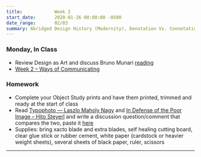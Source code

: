 ```yaml
---
title:            Week 2
start_date:       2020-01-26 00:00:00 -0500
date_range:       02/03
summary: Abridged Design History (Modernity), Denotation Vs. Connotation, Design as Art
---
```


### Monday, In Class

- Review Design as Art and discuss Bruno Munari [reading](https://paper.dropbox.com/doc/1b-Reading-Discussion-Question-Week-1--AtIdLY39~jYpJ7DookpEa__AAQ-2HgnCUMljY7IYcVizsZT3)
- [Week 2 – Ways of Communicating](https://paper.dropbox.com/doc/Week-2-Ways-of-Communicating--AtmsCiQs4ncRjm~qsuwcrMW0AQ-jOaTiNMyvoizDMd8yhKAK)


### Homework

- Complete your Object Study prints and have them printed, trimmed and ready at the start of class
- Read [Typophoto — Laszlo Maholy Nagy](https://ci.labud.nyc/assets/readings/moholy-nagy-laszlo-typophoto.pdf) and [In Defense of the Poor Image – Hito Steyerl](https://www.e-flux.com/journal/10/61362/in-defense-of-the-poor-image/) and write a discussion question/comment that compares the two, paste it [here](https://paper.dropbox.com/doc/Week-3-Discussion-Questions-and-Comments--Atk5XmV~hDU0Jo7HiUyuv8hgAQ-hBw8fOmMyCkoDJ7xywM1t)
- Supplies: bring xacto blade and extra blades, self healing cutting board, clear glue stick or rubber cement, white paper (cardstock or heavier weight sheets), several sheets of black paper, ruler, scissors
---
